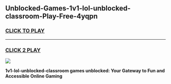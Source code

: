 
## Unblocked-Games-1v1-lol-unblocked-classroom-Play-Free-4yqpn
<h3>
<a href="https://premium76.site?title=1v1-lol-unblocked-classroom&ref=20M">CLICK TO PLAY</a></h3>
<hr>

<h3>
<a href="https://premium76.site?title=1v1-lol-unblocked-classroom&ref=20M">CLICK 2 PLAY</a>
  
</h3>

<a href="https://premium76.site?title=1v1-lol-unblocked-classroom&ref=19M"><img src="https://clearcache.store/games.png"></a>


**1v1-lol-unblocked-classroom games unblocked: Your Gateway to Fun and Accessible Online Gaming**
